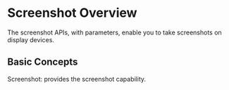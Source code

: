 # Screenshot Overview

The screenshot APIs, with parameters, enable you to take screenshots on display devices.

## Basic Concepts

Screenshot: provides the screenshot capability.
